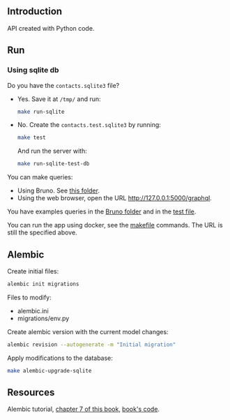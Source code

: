 ## Introduction

API created with Python code.

## Run

### Using sqlite db

Do you have the `contacts.sqlite3` file?

- Yes. Save it at `/tmp/` and run:

    ```bash
    make run-sqlite
    ```

- No. Create the `contacts.test.sqlite3` by running:

    ```bash
    make test
    ```

    And run the server with:

    ```bash
    make run-sqlite-test-db
    ```

You can make queries:

- Using Bruno. See [this folder](bruno/).
- Using the web browser, open the URL <http://127.0.0.1:5000/graphql>.

You have examples queries in the [Bruno folder](bruno/) and in the [test file](tests/unit/test_gql_schema.py).

You can run the app using docker, see the [makefile](makefile) commands. The URL is still the specified above.

## Alembic

Create initial files:

```bash
alembic init migrations
```

Files to modify:

- alembic.ini
- migrations/env.py

Create alembic version with the current model changes:

```bash
alembic revision --autogenerate -m "Initial migration"
```

Apply modifications to the database:

```bash
make alembic-upgrade-sqlite
```

## Resources

Alembic tutorial, [chapter 7 of this book](https://www.manning.com/books/microservice-apis), [book's code](https://github.com/abunuwas/microservice-apis/tree/master).
